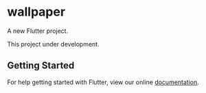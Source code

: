 # wallpaper

A new Flutter project.

This project under development.

## Getting Started

For help getting started with Flutter, view our online
[documentation](https://flutter.io/).

